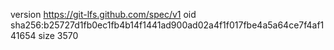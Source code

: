 version https://git-lfs.github.com/spec/v1
oid sha256:b25727d1fb0ec1fb4b14f1441ad900ad02a4f1f017fbe4a5a64ce7f4af141654
size 3570
